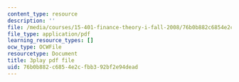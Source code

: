 ```yaml
---
content_type: resource
description: ''
file: /media/courses/15-401-finance-theory-i-fall-2008/76b0b882c6854e2cfbb392bf2e94dead_IwA7nVEwqto.pdf
file_type: application/pdf
learning_resource_types: []
ocw_type: OCWFile
resourcetype: Document
title: 3play pdf file
uid: 76b0b882-c685-4e2c-fbb3-92bf2e94dead
---
```

